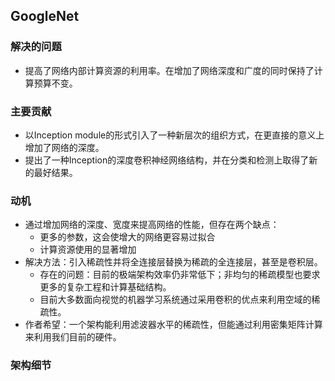 ## GoogleNet

### 解决的问题
* 提高了网络内部计算资源的利用率。在增加了网络深度和广度的同时保持了计算预算不变。


### 主要贡献
* 以Inception module的形式引入了一种新层次的组织方式，在更直接的意义上增加了网络的深度。
* 提出了一种Inception的深度卷积神经网络结构，并在分类和检测上取得了新的最好结果。


### 动机
* 通过增加网络的深度、宽度来提高网络的性能，但存在两个缺点：
    * 更多的参数，这会使增大的网络更容易过拟合
    * 计算资源使用的显著增加
* 解决方法：引入稀疏性并将全连接层替换为稀疏的全连接层，甚至是卷积层。
    * 存在的问题：目前的极端架构效率仍非常低下；非均匀的稀疏模型也要求更多的复杂工程和计算基础结构。
    * 目前大多数面向视觉的机器学习系统通过采用卷积的优点来利用空域的稀疏性。
* 作者希望：一个架构能利用滤波器水平的稀疏性，但能通过利用密集矩阵计算来利用我们目前的硬件。

### 架构细节
